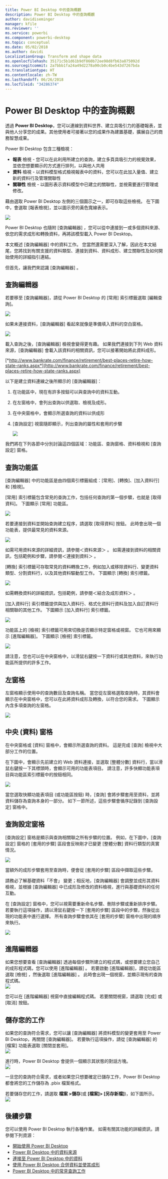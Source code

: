 ```yaml
---
title: Power BI Desktop 中的查詢概觀
description: Power BI Desktop 中的查詢概觀
author: davidiseminger
manager: kfile
ms.reviewer: ''
ms.service: powerbi
ms.component: powerbi-desktop
ms.topic: conceptual
ms.date: 05/02/2018
ms.author: davidi
LocalizationGroup: Transform and shape data
ms.openlocfilehash: 35171c5b1d61b9df860b72ee98d8fb63a875092d
ms.sourcegitcommit: 2a7bbb1fa24a49d2278a90cb0c4be543d7267bda
ms.translationtype: HT
ms.contentlocale: zh-TW
ms.lasthandoff: 06/26/2018
ms.locfileid: "34286374"
---
```

# <a name="query-overview-in-power-bi-desktop"></a>Power BI Desktop 中的查詢概觀
透過 **Power BI Desktop**，您可以連線到資料世界、建立具吸引力的基礎報表，並與他人分享您的成果。其他使用者可接著以您的成果作為建置基礎，擴展自己的商務智慧成果。

Power BI Desktop 包含三種檢視：

* **報表** 檢視 - 您可以在此利用所建立的查詢，建立多頁具吸引力的視覺效果，並依您想要顯示的方式進行排列，以與他人共用
* **資料** 檢視 - 以資料模型格式檢視報表中的資料，您可以在此加入量值、建立新的資料行及管理關聯性
* **關聯性** 檢視 - 以圖形表示資料模型中已建立的關聯性，並視需要進行管理或修改。

藉由選取 Power BI Desktop 左側的三個圖示之一，即可存取這些檢視。 在下圖中，會選取 [報表檢視]，並以圖示旁的黃色寬線表示。  

![](media/desktop-query-overview/queryoverview_viewicons.png)

Power BI Desktop 也隨附 [查詢編輯器] ，您可以從中連接到一或多個資料來源、依您的需求成形和轉換資料，再將該模型載入 Power BI Desktop。

本文概述 [查詢編輯器] 中的資料工作。 您當然還需要深入了解，因此在本文結尾，您將找到有關支援的資料類型、連接到資料、資料成形、建立關聯性及如何開始使用的詳細指引連結。

但首先，讓我們來認識 [查詢編輯器] 。

## <a name="the-query-editor"></a>查詢編輯器
若要移至 [查詢編輯器]，請從 Power BI Desktop 的 [常用] 索引標籤選取 [編輯查詢]。  

![](media/desktop-query-overview/queryoverview_queryview.png)

如果未連接資料，[查詢編輯器] 看起來就像是準備填入資料的空白窗格。  

![](media/desktop-query-overview/queryoverview_blankpane.png)

載入查詢之後，[查詢編輯器] 檢視會變得更有趣。 如果我們連接到下列 Web 資料來源，[查詢編輯器] 會載入該資料的相關資訊，您可以接著開始將此資料成形。

[*http://www.bankrate.com/finance/retirement/best-places-retire-how-state-ranks.aspx*](http://www.bankrate.com/finance/retirement/best-places-retire-how-state-ranks.aspx)

以下是建立資料連線之後所顯示的 [查詢編輯器]：

1. 在功能區中，現在有許多按鈕可以與查詢中的資料互動。
2. 在左窗格中，會列出查詢以供選取、檢視及成形。
3. 在中央窗格中，會顯示所選查詢的資料以供成形
4. [查詢設定] 視窗隨即顯示，列出查詢的屬性和套用的步驟  
   
   ![](media/desktop-query-overview/queryoverview_withdataconnection.png)

我們將在下列各節中分別討論這四個區域：功能區、查詢窗格、資料檢視和 [查詢設定] 窗格。

## <a name="the-query-ribbon"></a>查詢功能區
[查詢編輯器] 中的功能區是由四個索引標籤組成：[常用]、[轉換]、[加入資料行] 和 [檢視]。

[常用] 索引標籤包含常見的查詢工作，包括任何查詢的第一個步驟，也就是 [取得資料]。 下圖顯示 [常用] 功能區。  

![](media/desktop-query-overview/queryoverview_ribbon.png)

若要連接到資料並開始查詢建立程序，請選取 [取得資料]  按鈕。 此時會出現一個功能表，提供最常見的資料來源。  

![](media/desktop-query-overview/queryoverview_getdatamenu.png)

如需可用資料來源的詳細資訊，請參閱＜資料來源＞ 。 如需連接到資料的相關資訊，包括範例和步驟，請參閱＜連接到資料＞ 。

[轉換]  索引標籤可存取常見的資料轉換工作，例如加入或移除資料行、變更資料類型、分割資料行，以及其他資料驅動型工作。 下圖顯示 [轉換]  索引標籤。  

![](media/desktop-query-overview/queryoverview_transformribbon.png)

如需轉換資料的詳細資訊，包括範例，請參閱＜結合及成形資料＞ 。

[加入資料行]  索引標籤提供與加入資料行、格式化資料行資料及加入自訂資料行相關聯的其他工作。 下圖顯示 [加入資料行]  索引標籤。  

![](media/desktop-query-overview/queryoverview_addcolumnribbon.png)

功能區上的 [檢視]  索引標籤可用來切換是否顯示特定窗格或視窗。 它也可用來顯示 [進階編輯器]。 下圖顯示 [檢視]  索引標籤。  

![](media/desktop-query-overview/queryoverview_viewribbon.png)

請注意，您也可以在中央窗格中，以滑鼠右鍵按一下資料行或其他資料，來執行功能區所提供的許多工作。

## <a name="the-left-pane"></a>左窗格
左窗格顯示使用中的查詢數目及查詢名稱。 當您從左窗格選取查詢時，其資料會顯示在中央窗格中，您可以在此將資料成形及轉換，以符合您的需求。 下圖顯示內含多項查詢的左窗格。  

![](media/desktop-query-overview/queryoverview_theleftpane.png)

## <a name="the-center-data-pane"></a>中央 (資料) 窗格
在中央窗格或 [資料] 窗格中，會顯示所選查詢的資料。 這是完成 [查詢] 檢視中大部分工作的位置。

在下圖中，會顯示先前建立的 Web 資料連接，並選取 [整體分數]  資料行，當以滑鼠右鍵按一下其標頭時，會顯示可用的功能表項目。 請注意，許多快顯功能表項目與功能區索引標籤中的按鈕相同。  

![](media/desktop-query-overview/queryoverview_thecenterpane.png)

當您選取快顯功能表項目 (或功能區按鈕) 時，[查詢] 會將步驟套用至資料，並將資料儲存為查詢本身的一部分。 如下一節所述，這些步驟會循序記錄到 [查詢設定]  窗格中。  

## <a name="the-query-settings-pane"></a>查詢設定窗格
[查詢設定]  窗格是顯示與查詢相關聯之所有步驟的位置。 例如，在下圖中，[查詢設定]  窗格的 [套用的步驟]  區段會反映剛才已變更 [整體分數]  資料行類型的真實情況。

![](media/desktop-query-overview/queryoverview_querysettingspane.png)

當額外的成形步驟套用至查詢時，便會從 [套用的步驟]  區段中擷取這些步驟。

請務必了解基礎資料「不會」  變更；相反地，[查詢編輯器] 會調整並成形其資料檢視，並根據 [查詢編輯器] 中已成形及修改的資料檢視，進行與基礎資料的任何互動。

在 [查詢設定]  窗格中，您可以視需要重新命名步驟、刪除步驟或重新排序步驟。 若要執行這項操作，請以滑鼠右鍵按一下 [套用的步驟]  區段中的步驟，然後從出現的功能表中進行選擇。 所有查詢步驟會依其在 [套用的步驟] 窗格中出現的順序來執行。

![](media/desktop-query-overview/queryoverview_querysettings_rename.png)

## <a name="the-advanced-editor"></a>進階編輯器
如果您想要查看 [查詢編輯器] 透過每個步驟所建立的程式碼，或想要建立您自己的成形程式碼，您可以使用 [進階編輯器] 。 若要啟動 [進階編輯器]，請從功能區選取 [檢視]  ，然後選取 [進階編輯器] 。 此時會出現一個視窗，並顯示現有的查詢程式碼。  
![](media/desktop-query-overview/queryoverview_advancededitor.png)

您可以在 [進階編輯器]  視窗中直接編輯程式碼。 若要關閉視窗，請選取 [完成]  或 [取消]  按鈕。  

## <a name="saving-your-work"></a>儲存您的工作
如果您的查詢符合需求，您可以讓 [查詢編輯器] 將資料模型的變更套用至 Power BI Desktop，再關閉 [查詢編輯器]。 若要執行這項操作，請從 [查詢編輯器] 的 [檔案] 功能表選取 [關閉並套用]。  
![](media/desktop-query-overview/queryoverview_closenload.png)

進行時，Power BI Desktop 會提供一個顯示其狀態的對話方塊。  
![](media/desktop-query-overview/queryoverview_loading.png)

一旦您的查詢符合需求，或者如果您只想要確定已儲存工作，Power BI Desktop 都會將您的工作儲存為 .pbix 檔案格式。

若要儲存您的工作，請選取 **檔案 \>儲存**(或 **[檔案]\> [另存新檔]**)，如下圖所示。  
![](media/desktop-query-overview/queryoverview_savework.png)

## <a name="next-steps"></a>後續步驟
您可以使用 Power BI Desktop 執行各種作業。 如需有關其功能的詳細資訊，請參閱下列資源：

* [開始使用 Power BI Desktop](desktop-getting-started.md)
* [Power BI Desktop 中的資料來源](desktop-data-sources.md)
* [連接至 Power BI Desktop 中的資料](desktop-connect-to-data.md)
* [使用 Power BI Desktop 合併資料並使其成形](desktop-shape-and-combine-data.md)
* [Power BI Desktop 中的常見查詢工作](desktop-common-query-tasks.md)   

